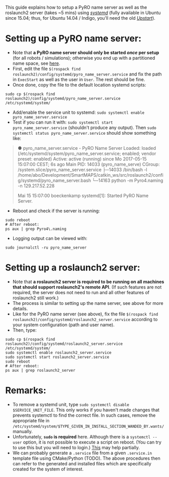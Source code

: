 This guide explains how to setup a PyRO name server as well as the roslaunch2 server (takes ~5 mins) using [*systemd*](https://freedesktop.org/wiki/Software/systemd/) (fully available in Ubuntu since 15.04; thus, for Ubuntu 14.04 / Indigo, you'll need the old [*Upstart*](https://wiki.ubuntuusers.de/Upstart/)).

# Setting up a PyRO name server:
- Note that **a PyRO name server should only be started *once* per setup** (for all robots / simulations); otherwise you end up with a partitioned name space, see [here](https://pythonhosted.org/Pyro4/nameserver.html).
- First, edit the file `$(rospack find roslaunch2)/config/systemd/pyro_name_server.service` and fix the path in `ExecStart` as well as the user in `User`. The rest should be fine.
- Once done, copy the file to the default location systemd scripts:
```
sudo cp $(rospack find roslaunch2)/config/systemd/pyro_name_server.service /etc/systemd/system/
```
- Add/enable the service unit to systemd: `sudo systemctl enable pyro_name_server.service`
- Test if you can run it with: `sudo systemctl start pyro_name_server.service` (shouldn't produce any output). Then `sudo systemctl status pyro_name_server.service` should show something like:
> ● pyro_name_server.service - PyRO Name Server
>   Loaded: loaded (/etc/systemd/system/pyro_name_server.service; enabled; vendor preset: enabled)
>   Active: active (running) since Mo 2017-05-15 15:07:00 CEST; 6s ago
> Main PID: 14033 (pyro_name_serve)
>   CGroup: /system.slice/pyro_name_server.service
>           ├─14033 /bin/bash -l /home/abo/Development/SmartMAPS/catkin_ws/src/roslaunch2/config/systemd/pyro_name_server.bash
>           └─14163 python -m Pyro4.naming -n 129.217.52.228
>
> Mai 15 15:07:00 boeckenkamp systemd[1]: Started PyRO Name Server.
- Reboot and check if the server is running:
```
sudo reboot
# After reboot:
ps aux | grep Pyro4\.naming
```
- Logging output can be viewed with:
```
sudo journalctl -ru pyro_name_server
```

# Setting up a roslaunch2 server:
- Note that **a roslaunch2 server is required to be running on all machines that should support roslaunch2's remote API**. (If such features are not required, the server does not need to run and all other features of roslaunch2 still work.)
- The process is similar to setting up the name server, see above for more details.
- Like for the PyRO name server (see above), fix the file `$(rospack find roslaunch2)/config/systemd/roslaunch2_server.service` according to your system configuration (path and user name).
- Then, type:
```
sudo cp $(rospack find roslaunch2)/config/systemd/roslaunch2_server.service /etc/systemd/system/
sudo systemctl enable roslaunch2_server.service
sudo systemctl start roslaunch2_server.service
sudo reboot
# After reboot:
ps aux | grep roslaunch2_server
```

# Remarks:
- To remove a systemd unit, type `sudo systemctl disable $SERVICE_UNIT_FILE`. This only works if you haven't made changes that prevents systemctl to find the correct file. In such cases, remove the appropriate file in `/etc/systemd/system/$TYPE_GIVEN_IN_INSTALL_SECTION_WANDED_BY.wants/` manually.
- Unfortunately, **`sudo` is required** here. Although there is a `systemctl --user` option, it is not possible to execute a script on reboot. (You can try to use this but you will need to login.) [This](https://unix.stackexchange.com/a/192714) may help partially.
- We can probably generate a `.service` file from a given `.service.in` template file using CMake/Python (TODO). The above procedures then can refer to the generated and installed files which are specifically created for the system of interest.
